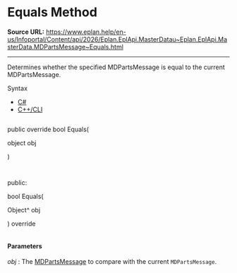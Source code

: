 # Equals Method

**Source URL:** https://www.eplan.help/en-us/Infoportal/Content/api/2026/Eplan.EplApi.MasterDatau~Eplan.EplApi.MasterData.MDPartsMessage~Equals.html

---

Determines whether the specified MDPartsMessage is equal to the current MDPartsMessage.

Syntax

- [C#](#i-syntax-CS)
- [C++/CLI](#i-syntax-CPP2005)

```
```
public override bool Equals( 

   object obj

)
```
```

```
```
public:

bool Equals( 

   Object^ obj

) override
```
```

#### Parameters

*obj*
:   The [MDPartsMessage](Eplan.EplApi.MasterDatau~Eplan.EplApi.MasterData.MDPartsMessage.html) to compare with the current `MDPartsMessage`.
